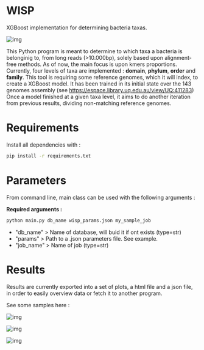 # WISP
XGBoost implementation for determining bacteria taxas.

![img](https://github.com/Tharos-ux/wisp/blob/main/ensifer.png)

This Python program is meant to determine to which taxa a bacteria is belonginig to, from long reads (>10.000bp), solely based upon alignment-free methods. As of now, the main focus is upon kmers proportions.
Currently, four levels of taxa are implemented : **domain**, **phylum**, **order** and **family**.
This tool is requiring some reference genomes, which it will index, to create a XGBoost model.
It has been trained in its initial state over the 143 genomes assembly (see https://espace.library.uq.edu.au/view/UQ:411283)
Once a model finished at a given taxa level, it aims to do another iteration from previous results, dividing non-matching reference genomes.

# Requirements

Install all dependencies with :

```bash
pip install -r requirements.txt
```

# Parameters

From command line, main class can be used with the following arguments :

**Required arguments :**

```bash
python main.py db_name wisp_params.json my_sample_job
```

+ "db_name" > Name of database, will buid it if ont exists (type=str)
+ "params" > Path to a .json parameters file. See example.
+ "job_name" > Name of job (type=str)

# Results

Results are currently exported into a set of plots, a html file and a json file, in order to easily overview data or fetch it to another program.

See some samples here :

![img](https://github.com/Tharos-ux/wisp/blob/main/test_clostridium.png)

![img](https://github.com/Tharos-ux/wisp/blob/main/test_pseudomonas.png)

![img](https://github.com/Tharos-ux/wisp/blob/main/test_rhodococcus.png)

